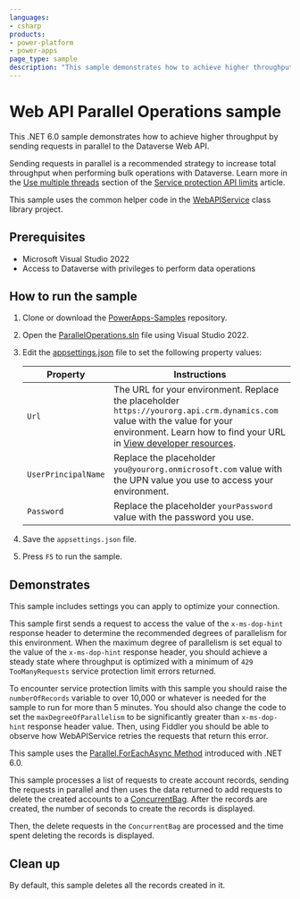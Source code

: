 ```yaml
---
languages:
- csharp
products:
- power-platform
- power-apps
page_type: sample
description: "This sample demonstrates how to achieve higher throughput by sending requests in parallel to the Dataverse Web API."
---
```


# Web API Parallel Operations sample

This .NET 6.0 sample demonstrates how to achieve higher throughput by sending requests in parallel to the Dataverse Web API.

Sending requests in parallel is a recommended strategy to increase total throughput when performing bulk operations with Dataverse. Learn more in the [Use multiple threads](https://learn.microsoft.com/power-apps/developer/data-platform/api-limits#use-multiple-threads) section of the [Service protection API limits](https://learn.microsoft.com/en-us/power-apps/developer/data-platform/api-limits?tabs=sdk) article.

This sample uses the common helper code in the [WebAPIService](../WebAPIService) class library project.

## Prerequisites

- Microsoft Visual Studio 2022
- Access to Dataverse with privileges to perform data operations

## How to run the sample

1. Clone or download the [PowerApps-Samples](../../../../../PowerApps-Samples) repository.
1. Open the [ParallelOperations.sln](ParallelOperations.sln) file using Visual Studio 2022.
1. Edit the [appsettings.json](../appsettings.json) file to set the following property values:

   | Property | Instructions |
   |----------|--------------|
   | `Url` | The URL for your environment. Replace the placeholder `https://yourorg.api.crm.dynamics.com` value with the value for your environment. Learn how to find your URL in [View developer resources](https://learn.microsoft.com/power-apps/developer/data-platform/view-download-developer-resources). |
   | `UserPrincipalName` | Replace the placeholder `you@yourorg.onmicrosoft.com` value with the UPN value you use to access your environment. |
   | `Password` | Replace the placeholder `yourPassword` value with the password you use. |

1. Save the `appsettings.json` file.
1. Press `F5` to run the sample.

## Demonstrates

This sample includes settings you can apply to optimize your connection.

This sample first sends a request to access the value of the `x-ms-dop-hint` response header to determine the recommended degrees of parallelism for this environment. When the maximum degree of parallelism is set equal to the value of the `x-ms-dop-hint` response header, you should achieve a steady state where throughput is optimized with a minimum of `429 TooManyRequests` service protection limit errors returned.

To encounter service protection limits with this sample you should raise the `numberOfRecords` variable to over 10,000 or whatever is needed for the sample to run for more than 5 minutes. You should also change the code to set the `maxDegreeOfParallelism` to be significantly greater than `x-ms-dop-hint` response header value. Then, using Fiddler you should be able to observe how WebAPIService retries the requests that return this error.

This sample uses the [Parallel.ForEachAsync Method](https://learn.microsoft.com/dotnet/api/system.threading.tasks.parallel.foreachasync) introduced with .NET 6.0.

This sample processes a list of requests to create account records, sending the requests in parallel and then uses the data returned to add requests to delete the created accounts to a [ConcurrentBag](https://learn.microsoft.com/dotnet/api/system.collections.concurrent.concurrentbag-1?view=net-6.0). After the records are created, the number of seconds to create the records is displayed.

Then, the delete requests in the `ConcurrentBag` are processed and the time spent deleting the records is displayed.

## Clean up

By default, this sample deletes all the records created in it.
